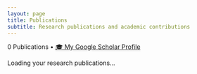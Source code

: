 ```yaml
---
layout: page
title: Publications
subtitle: Research publications and academic contributions
---
```


<!-- Include custom CSS -->
<link rel="stylesheet" href="{{ '/assets/css/publications.css' | relative_url }}">

<div class="publications-container">
    <!-- Header Stats -->
    <div class="text-center mb-4">
        <p class="text-muted">
            <span id="publication-count">0 Publications</span> • 
            <a href="https://scholar.google.com/citations?user=kL0KaxQAAAAJ&hl=en" target="_blank" class="scholar-badge">🎓 My Google Scholar Profile</a>
        </p>
    </div>
    <!-- Error Box -->
    <div id="error-box" class="alert alert-danger" style="display: none;">
        <strong>Failed to load some publications:</strong>
        <div id="error-list"></div>
    </div>
    <!-- Loading State -->
    <div id="loading" class="text-center" style="display: none;">
        <div class="spinner-border text-primary" role="status">
            <span class="sr-only">Loading...</span>
        </div>
        <p class="mt-2 text-muted">Loading publications...</p>
    </div>
    <!-- Publications List -->
    <div id="publications-list"></div>
    <!-- Empty State -->
    <div id="empty-state" class="text-center">
        <div style="font-size: 4rem; color: #6c757d;"></div>
        <p class="text-muted">Loading your research publications...</p>
    </div>
</div>

<!-- Altmetric Script -->
<script type='text/javascript' src='https://d1bxh8uas1mnw7.cloudfront.net/assets/embed.js'></script>

<script>
// Add your DOIs here
const myDOIs = [
    '10.1111/mec.16051',
    '10.1111/eva.13216',
    '10.1016/j.jhazmat.2015.08.055',
    '10.1093/evolut/qpac061',
    '10.1073/pnas.2303043120',
    '10.1007/s10592-019-01218-9',
    '10.1186/s12862-019-1435-y',
    '10.1038/s41598-019-39793-z',
    '10.3390/d14070577',
    '10.1073/pnas.2320040121',
    '10.1371/journal.pcbi.1012566',
    '10.1007/s10709-019-00081-3',
    '10.1186/s12862-023-02191-1',
    '10.1111/mec.17210',
    '10.21203/rs.3.rs-6206868/v1',
    '10.22541/au.168371288.85881657/v1',
    '10.1111/mec.70014'

];

// Google Scholar profile URL (optional)
const GOOGLE_SCHOLAR_URL = 'https://scholar.google.com/citations?user=kL0KaxQAAAAJ&hl=en&oi=ao';

let publications = [];
let errors = {};
let isLoading = false;

async function fetchCitationCount(doi) {
    try {
        // Try Crossref for citation count
        const response = await fetch(`https://api.crossref.org/works/${doi}`);
        if (response.ok) {
            const data = await response.json();
            return data.message['is-referenced-by-count'] || 0;
        }
    } catch (error) {
        console.warn(`Failed to fetch citation count for ${doi}:`, error);
    }
    return null;
}

async function fetchPublication(doi) {
    try {
        const response = await fetch(`https://api.crossref.org/works/${doi}`);
        
        if (!response.ok) {
            throw new Error(`Failed to fetch publication for DOI: ${doi}`);
        }
        
        const data = await response.json();
        const work = data.message;
        
        // Fetch citation count
        const citationCount = await fetchCitationCount(doi);
        
        return {
            title: work.title?.[0] || 'Title not available',
            authors: work.author?.map(author => 
                `${author.given || ''} ${author.family || ''}`.trim()
            ) || [],
            journal: work['container-title']?.[0] || 'Journal not available',
            year: work.published?.['date-parts']?.[0]?.[0] || 'Year not available',
            volume: work.volume || '',
            issue: work.issue || '',
            pages: work.page || '',
            publisher: work.publisher || '',
            doi: work.DOI,
            url: work.URL,
            type: work.type || 'journal-article',
            originalDoi: doi,
            citationCount: citationCount
        };
    } catch (error) {
        throw new Error(`Error fetching ${doi}: ${error.message}`);
    }
}

function formatAuthors(authors, highlightName = 'Singh, N') {
    if (authors.length === 0) return 'Authors not available';
    
    const formattedAuthors = authors.map(author => {
        // Customize this logic to match your name variations
        if (author.includes('Singh') && author.includes('N')) {
            return `<strong>${author}</strong>`;
        }
        return author;
    });
    
    if (formattedAuthors.length === 1) return formattedAuthors[0];
    if (formattedAuthors.length === 2) return `${formattedAuthors[0]} and ${formattedAuthors[1]}`;
    if (formattedAuthors.length <= 5) {
        return `${formattedAuthors.slice(0, -1).join(', ')}, and ${formattedAuthors[formattedAuthors.length - 1]}`;
    }
    return `${formattedAuthors.slice(0, 3).join(', ')}, et al.`;
}

function createPublicationCard(pub) {
    const scholarSearchUrl = `https://scholar.google.com/scholar?q=${encodeURIComponent(pub.title)}`;
    
    return `
        <div class="publication-card">
            <h3 class="publication-title">${pub.title}</h3>
            
            <div class="publication-authors">
                ${formatAuthors(pub.authors)}
            </div>
            
            <div class="publication-details">
                <span class="journal-name">${pub.journal}</span> (${pub.year})${pub.volume ? `, ${pub.volume}` : ''}${pub.issue ? `(${pub.issue})` : ''}${pub.pages ? `, ${pub.pages}` : ''}
            </div>
            
            <div class="publication-footer">
                <div>
                    <a href="https://doi.org/${pub.doi}" target="_blank" class="doi-link">
                        🔗 https://doi.org/${pub.doi}
                    </a>
                </div>
                
                <div class="metrics-section">
                    <span class="metrics-label">📊 Metrics:</span>
                    ${pub.citationCount !== null ? 
                        `<span class="citation-badge"> ${pub.citationCount} citations</span>` : 
                        '<span class="citation-loading"> Loading...</span>'
                    }
                    <a href="${scholarSearchUrl}" target="_blank" class="scholar-badge">
                        🎓 Google Scholar
                    </a>
                    <div class="altmetric-embed" data-badge-type="donut" data-doi="${pub.doi}" data-badge-popover="right" data-badge-details="right"></div>
                </div>
            </div>
            
            ${pub.publisher ? `<div class="publisher-info">Published by ${pub.publisher}</div>` : ''}
        </div>
    `;
}

function updateUI() {
    const publicationsList = document.getElementById('publications-list');
    const emptyState = document.getElementById('empty-state');
    const errorBox = document.getElementById('error-box');
    const errorList = document.getElementById('error-list');
    const publicationCount = document.getElementById('publication-count');

    // Update publication count
    publicationCount.textContent = `${publications.length} Publication${publications.length !== 1 ? 's' : ''}`;

    // Show/hide error box
    if (Object.keys(errors).length > 0) {
        errorList.innerHTML = Object.entries(errors)
            .map(([doi, error]) => `<div>• ${error}</div>`)
            .join('');
        errorBox.style.display = 'block';
    } else {
        errorBox.style.display = 'none';
    }

    // Show/hide empty state and publications
    if (publications.length === 0) {
        emptyState.style.display = 'block';
        publicationsList.innerHTML = '';
    } else {
        emptyState.style.display = 'none';
        publicationsList.innerHTML = publications
            .map(pub => createPublicationCard(pub))
            .join('');
        
        // Reinitialize Altmetric badges
        if (window._altmetric_embed_init) {
            window._altmetric_embed_init();
        }
    }
}

async function loadPublications() {
    if (isLoading) return;
    
    isLoading = true;
    const loadingDiv = document.getElementById('loading');
    
    loadingDiv.style.display = 'block';
    
    publications = [];
    errors = {};

    for (const doi of myDOIs) {
        try {
            const publication = await fetchPublication(doi);
            publications.push(publication);
        } catch (error) {
            errors[doi] = error.message;
        }
    }

    // Sort publications by year (newest first)
    publications.sort((a, b) => {
        const yearA = parseInt(a.year) || 0;
        const yearB = parseInt(b.year) || 0;
        return yearB - yearA;
    });

    loadingDiv.style.display = 'none';
    isLoading = false;
    
    updateUI();
}

// Initialize
document.addEventListener('DOMContentLoaded', function() {
    updateUI();
    
    // Auto-load publications
    if (myDOIs.length > 0) {
        loadPublications();
    }
});
</script>

